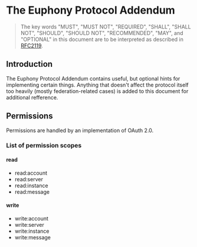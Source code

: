 # The Euphony Protocol Addendum

>  The key words "MUST", "MUST NOT", "REQUIRED", "SHALL", "SHALL
>  NOT", "SHOULD", "SHOULD NOT", "RECOMMENDED",  "MAY", and
>  "OPTIONAL" in this document are to be interpreted as described in
>  [RFC2119](https://tools.ietf.org/html/rfc2119).

## Introduction

The Euphony Protocol Addendum contains useful, but optional hints for implementing certain things. Anything that doesn't affect the protocol itself too heavily (mostly federation-related cases) is added to this document for additional refference.

## Permissions

Permissions are handled by an implementation of OAuth 2.0.

### List of permission scopes

#### read

- read:account
- read:server
- read:instance
- read:message

#### write

- write:account
- write:server
- write:instance
- write:message


